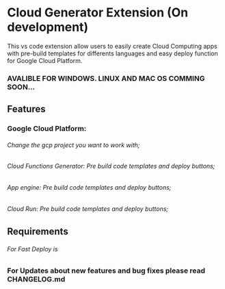 # Cloud Generator Extension (On development)

This vs code extension allow users to easily create Cloud Computing apps with pre-build templates for differents languages and easy deploy function for Google Cloud Platform.

### AVALIBLE FOR WINDOWS. LINUX AND MAC OS COMMING SOON...

## Features

### Google Cloud Platform:
###### Change the gcp project you want to work with; 
###### Cloud Functions Generator: Pre build code templates and deploy buttons;
###### App engine: Pre build code templates and deploy buttons;
###### Cloud Run: Pre build code templates and deploy buttons;



## Requirements

###### For Fast Deploy is 

### For Updates about new features and bug fixes please read CHANGELOG.md 

